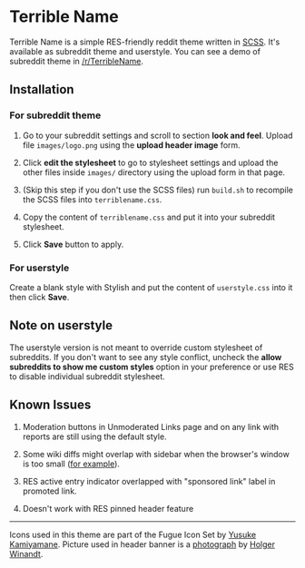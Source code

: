 Terrible Name
=============

Terrible Name is a simple RES-friendly reddit theme written in [SCSS][].
It's available as subreddit theme and userstyle. You can see a demo of subreddit
theme in [/r/TerribleName][subreddit].

Installation
------------

### For subreddit theme

1. Go to your subreddit settings and scroll to section **look and feel**.
   Upload file `images/logo.png` using the **upload header image** form.

2. Click **edit the stylesheet** to go to stylesheet settings and upload the
   other files inside `images/` directory using the upload form in that page.

3. (Skip this step if you don't use the SCSS files) run `build.sh` to recompile
   the SCSS files into `terriblename.css`.

4. Copy the content of `terriblename.css` and put it into your subreddit stylesheet.

5. Click **Save** button to apply.

### For userstyle

Create a blank style with Stylish and put the content of `userstyle.css` into it
then click **Save**.

Note on userstyle
-----------------

The userstyle version is not meant to override custom stylesheet of subreddits.
If you don't want to see any style conflict, uncheck the
**allow subreddits to show me custom styles** option in your preference or use
RES to disable individual subreddit stylesheet.

Known Issues
------------

1. Moderation buttons in Unmoderated Links page and on any link with reports are
   still using the default style.

2. Some wiki diffs might overlap with sidebar when the browser's window is too
   small ([for example][fucking diff]).

3. RES active entry indicator overlapped with "sponsored link" label in
   promoted link.

4. Doesn't work with RES pinned header feature

***

Icons used in this theme are part of the Fugue Icon Set by [Yusuke Kamiyamane][].
Picture used in header banner is a [photograph][photo] by
[Holger Winandt][photographer].

[scss]: http://sass-lang.com/
[yusuke kamiyamane]: http://p.yusukekamiyamane.com/
[photo]: http://commons.wikimedia.org/wiki/File:Panorama_Frankfurt_vom_Maintower_edit.jpg
[photographer]: http://de.wikipedia.org/wiki/Benutzer:Schaengel
[subreddit]: http://www.reddit.com/r/TerribleName
[1tbs]: http://en.wikipedia.org/wiki/Indent_style#Variant:_1TBS
[compiled-css]: http://www.reddit.com/r/TerribleName/about/stylesheet
[fucking diff]: http://www.reddit.com/r/TerribleName/wiki/index?v=92fa5ffe-e878-11e3-b3f7-12313b0758c1&v2=9eb34ba6-eca3-11e3-81e8-12313d090eed
